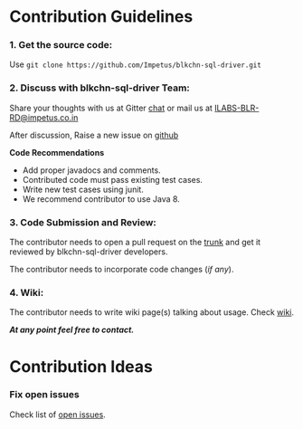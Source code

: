 # Contribution Guidelines

### 1. Get the source code: 

Use `git clone https://github.com/Impetus/blkchn-sql-driver.git`

### 2. Discuss with blkchn-sql-driver Team:

Share your thoughts with us at Gitter [chat](<add gitter link>) or mail us at ILABS-BLR-RD@impetus.co.in

After discussion, Raise a new issue on [github](https://github.com/Impetus/blkchn-sql-driver/issues)

**Code Recommendations**

- Add proper javadocs and comments.
- Contributed code must pass existing test cases.
- Write new test cases using junit.
- We recommend contributor to use Java 8.


### 3. Code Submission and Review:

The contributor needs to open a pull request on the [trunk](https://github.com/Impetus/blkchn-sql-driver/pulls) and get it reviewed by blkchn-sql-driver developers.

The contributor needs to incorporate code changes (_if any_).

### 4. Wiki:

The contributor needs to write wiki page(s) talking about usage. Check [wiki](https://github.com/Impetus/blkchn-sql-driver/wiki).


_**At any point feel free to contact.**_



# Contribution Ideas

### Fix open issues

 Check list of  [open issues](https://github.com/Impetus/blkchn-sql-driver/issues).